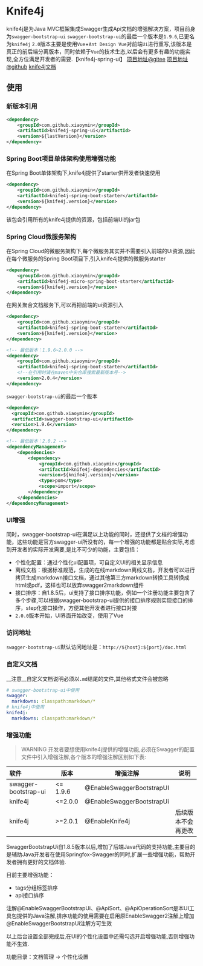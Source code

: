 # Knife4j
<!-- @author DHJT 2020-07-08 -->
knife4j是为Java MVC框架集成Swagger生成Api文档的增强解决方案，项目前身为`swagger-bootstrap-ui`
`swagger-bootstrap-ui`的最后一个版本是`1.9.6`,已更名为`knife4j`
`2.0`版本主要是使用`Vue`+`Ant Design Vue`对前端`Ui`进行重写,该版本是真正的前后端分离版本，同时依赖于`Vue`的技术生态,以后会有更多有趣的功能实现,全方位满足开发者的需要.【knife4j-spring-ui】
[项目地址@gitee](https://gitee.com/xiaoym/knife4j)
[项目地址@github](https://github.com/xiaoymin/swagger-bootstrap-ui)
[knife4j文档](https://doc.xiaominfo.com)

## 使用

### 新版本引用
```xml
<dependency>
    <groupId>com.github.xiaoymin</groupId>
    <artifactId>knife4j-spring-ui</artifactId>
    <version>${lastVersion}</version>
</dependency>
```
### Spring Boot项目单体架构使用增强功能
在Spring Boot单体架构下,knife4j提供了starter供开发者快速使用
```xml
<dependency>
    <groupId>com.github.xiaoymin</groupId>
    <artifactId>knife4j-spring-boot-starter</artifactId>
    <version>${knife4j.version}</version>
</dependency>
```
该包会引用所有的knife4j提供的资源，包括前端Ui的jar包

### Spring Cloud微服务架构
在Spring Cloud的微服务架构下,每个微服务其实并不需要引入前端的Ui资源,因此在每个微服务的Spring Boot项目下,引入knife4j提供的微服务starter
```xml
<dependency>
    <groupId>com.github.xiaoymin</groupId>
    <artifactId>knife4j-micro-spring-boot-starter</artifactId>
    <version>${knife4j.version}</version>
</dependency>
```
在网关聚合文档服务下,可以再把前端的ui资源引入
```xml
<dependency>
    <groupId>com.github.xiaoymin</groupId>
    <artifactId>knife4j-spring-boot-starter</artifactId>
    <version>${knife4j.version}</version>
</dependency>
```
```xml
<!-- 最低版本：1.9.6~2.0.0 -->
<dependency>
    <groupId>com.github.xiaoymin</groupId>
    <artifactId>knife4j-spring-boot-starter</artifactId>
    <!--在引用时请在maven中央仓库搜索最新版本号-->
    <version>2.0.4</version>
</dependency>
```
`swagger-bootstrap-ui`的最后一个版本
```xml
<dependency>
  <groupId>com.github.xiaoymin</groupId>
  <artifactId>swagger-bootstrap-ui</artifactId>
  <version>1.9.6</version>
</dependency>
```

```xml
<!-- 最低版本：2.0.2 -->
<dependencyManagement>
    <dependencies>
        <dependency>
            <groupId>com.github.xiaoymin</groupId>
            <artifactId>knife4j-dependencies</artifactId>
            <version>${knife4j.version}</version>
            <type>pom</type>
            <scope>import</scope>
        </dependency>
    </dependencies>
</dependencyManagement>
```

### UI增强
同时，swagger-bootstrap-ui在满足以上功能的同时，还提供了文档的增强功能，这些功能是官方swagger-ui所没有的，每一个增强的功能都是贴合实际,考虑到开发者的实际开发需要,是比不可少的功能，主要包括：

- 个性化配置：通过个性化ui配置项，可自定义UI的相关显示信息
- 离线文档：根据标准规范，生成的在线markdown离线文档，开发者可以进行拷贝生成markdown接口文档，通过其他第三方markdown转换工具转换成html或pdf，这样也可以放弃swagger2markdown组件
- 接口排序：自1.8.5后，ui支持了接口排序功能，例如一个注册功能主要包含了多个步骤,可以根据swagger-bootstrap-ui提供的接口排序规则实现接口的排序，step化接口操作，方便其他开发者进行接口对接
- `2.0.0`版本开始，UI界面开始改变，使用了Vue

### 访问地址
`swagger-bootstrap-ui`默认访问地址是：`http://${host}:${port}/doc.html`

### 自定义文档
__注意__自定义文档说明必须以`.md`结尾的文件,其他格式文件会被忽略
```yaml
# swagger-bootstrap-ui中使用
swagger:
  markdowns: classpath:markdown/*
# knife4j中使用
knife4j:
  markdowns: classpath:markdown/*
```
### 增强功能
> WARNING
> 开发者要想使用knife4j提供的增强功能,必须在Swagger的配置文件中引入增强注解,各个版本的增强注解区别如下表:

| 软件                    | 版本      | 增强注解                   | 说明                 |
| :---------------------- | --------- | -------------------------- | -------------------- |
| swagger-bootstrap-ui    | <= 1.9.6  | @EnableSwaggerBootstrapUI  |                      |
| knife4j                 | <=2.0.0   | @EnableSwaggerBootstrapUi  |                      |
| knife4j                 | >=2.0.1   | @EnableKnife4j             | 后续版本不会再更改   |

SwaggerBootstrapUi自1.8.5版本以后,增加了后端Java代码的支持功能,主要目的是辅助Java开发者在使用Springfox-Swagger的同时,扩展一些增强功能，帮助开发者拥有更好的文档体验.

目前主要增强功能：

- tags分组标签排序
- api接口排序

注解@EnableSwaggerBootstrapUi、@ApiSort、@ApiOperationSort是本UI工具包提供的Java注解,排序功能的使用需要在启用原EnableSwagger2注解上增加@EnableSwaggerBootstrapUi注解方可生效

以上后台设置全部完成后,在UI的个性化设置中还需勾选开启增强功能,否则增强功能不生效.

功能目录：文档管理 -> 个性化设置
